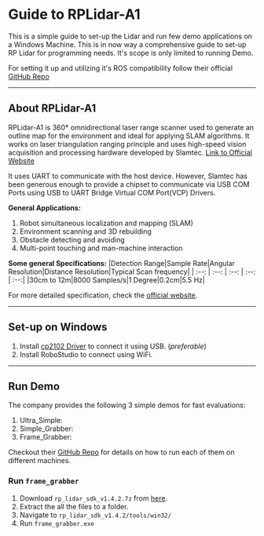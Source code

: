 # Guide to RPLidar-A1

This is a simple guide to set-up the Lidar and run few demo applications on a Windows Machine. This is in now way a comprehensive guide to set-up RP Lidar for programming needs. It's scope is only limited to running Demo.

For setting it up and utilizing it's ROS compatibility follow their official [GitHub Repo][slamtec-public-repo]

---

## About RPLidar-A1

RPLidar-A1 is 360* omnidirectional laser range scanner used to generate an outline map for the environment and ideal for applying SLAM algorithms. It works on laser triangulation ranging principle and uses high-speed vision acquisition and processing hardware developed by Slamtec. [Link to Official Website](https://www.slamtec.com/en/Lidar/A1)

It uses UART to communicate with the host device. However, Slamtec has been generous enough to provide a chipset to communicate via USB COM Ports using USB to UART Bridge Virtual COM Port(VCP) Drivers.

**General Applications:**

1. Robot simultaneous localization and mapping (SLAM)
2. Environment scanning and 3D rebuilding
3. Obstacle detecting and avoiding
4. Multi-point touching and man-machine interaction

**Some general Specifications:**
|Detection Range|Sample Rate|Angular Resolution|Distance Resolution|Typical Scan frequency|
| :--: | :--: | :--: | :--: | :--:|
|30cm to 12m|8000 Samples/s|1 Degree|0.2cm|5.5 Hz|

For more detailed specification, check the [official website](https://www.slamtec.com/en/Lidar/A1Spec).

---

## Set-up on Windows

1. Install [cp2102 Driver](https://www.silabs.com/products/development-tools/software/usb-to-uart-bridge-vcp-drivers) to connect it using USB. (_preferable_)
2. Install RoboStudio to connect using WiFi.

---

## Run Demo

The company provides the following 3 simple demos for fast evaluations:

1. Ultra_Simple:
2. Simple_Grabber:
3. Frame_Grabber:

Checkout their [GitHub Repo][slamtec-public-repo] for details on how to run each of them on different machines.

### Run `frame_grabber`

1. Download `rp_lidar_sdk_v1.4.2.7z` from [here](./assets/rp_lidar_sdk_v1.4.2.7z).
2. Extract the all the files to a folder.
3. Navigate to `rp_lidar_sdk_v1.4.2/tools/win32/`
4. Run `frame_grabber.exe`

[slamtec-public-repo]: <https://github.com/Slamtec/rplidar_sdk>
